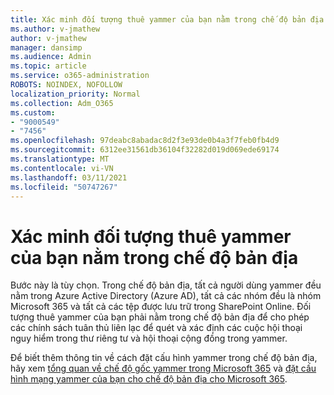 ```yaml
---
title: Xác minh đối tượng thuê yammer của bạn nằm trong chế độ bản địa
ms.author: v-jmathew
author: v-jmathew
manager: dansimp
ms.audience: Admin
ms.topic: article
ms.service: o365-administration
ROBOTS: NOINDEX, NOFOLLOW
localization_priority: Normal
ms.collection: Adm_O365
ms.custom:
- "9000549"
- "7456"
ms.openlocfilehash: 97deabc8abadac8d2f3e93de0b4a3f7feb0fb4d9
ms.sourcegitcommit: 6312ee31561db36104f32282d019d069ede69174
ms.translationtype: MT
ms.contentlocale: vi-VN
ms.lasthandoff: 03/11/2021
ms.locfileid: "50747267"
---
```

# <a name="verify-your-yammer-tenant-is-in-native-mode"></a>Xác minh đối tượng thuê yammer của bạn nằm trong chế độ bản địa

Bước này là tùy chọn. Trong chế độ bản địa, tất cả người dùng yammer đều nằm trong Azure Active Directory (Azure AD), tất cả các nhóm đều là nhóm Microsoft 365 và tất cả các tệp được lưu trữ trong SharePoint Online. Đối tượng thuê yammer của bạn phải nằm trong chế độ bản địa để cho phép các chính sách tuân thủ liên lạc để quét và xác định các cuộc hội thoại nguy hiểm trong thư riêng tư và hội thoại cộng đồng trong yammer.  
  
Để biết thêm thông tin về cách đặt cấu hình yammer trong chế độ bản địa, hãy xem [tổng quan về chế độ gốc yammer trong Microsoft 365](https://go.microsoft.com/fwlink/?linkid=2129829) và [đặt cấu hình mạng yammer của bạn cho chế độ bản địa cho Microsoft 365](https://go.microsoft.com/fwlink/?linkid=2129772).
